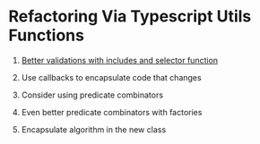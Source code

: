# Refactoring Via Typescript Utils Functions

1. [Better validations with includes and selector function](./better-validation-with-selector.md)

2. Use callbacks to encapsulate code that changes

3. Consider using predicate combinators

4. Even better predicate combinators with factories

5. Encapsulate algorithm in the new class
